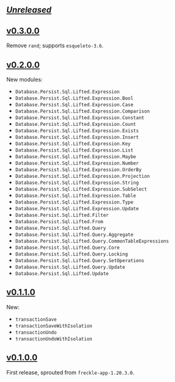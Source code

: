 ## [_Unreleased_](https://github.com/freckle/persistent-sql-lifted/compare/persistent-sql-lifted-v0.3.0.0...main)

## [v0.3.0.0](https://github.com/freckle/persistent-sql-lifted/compare/persistent-sql-lifted-v0.2.0.0...persistent-sql-lifted-v0.3.0.0)

Remove `rand`; supports `esqueleto-3.6`.

## [v0.2.0.0](https://github.com/freckle/persistent-sql-lifted/compare/persistent-sql-lifted-v0.1.1.0...persistent-sql-lifted-v0.2.0.0)

New modules:

- `Database.Persist.Sql.Lifted.Expression`
- `Database.Persist.Sql.Lifted.Expression.Bool`
- `Database.Persist.Sql.Lifted.Expression.Case`
- `Database.Persist.Sql.Lifted.Expression.Comparison`
- `Database.Persist.Sql.Lifted.Expression.Constant`
- `Database.Persist.Sql.Lifted.Expression.Count`
- `Database.Persist.Sql.Lifted.Expression.Exists`
- `Database.Persist.Sql.Lifted.Expression.Insert`
- `Database.Persist.Sql.Lifted.Expression.Key`
- `Database.Persist.Sql.Lifted.Expression.List`
- `Database.Persist.Sql.Lifted.Expression.Maybe`
- `Database.Persist.Sql.Lifted.Expression.Number`
- `Database.Persist.Sql.Lifted.Expression.OrderBy`
- `Database.Persist.Sql.Lifted.Expression.Projection`
- `Database.Persist.Sql.Lifted.Expression.String`
- `Database.Persist.Sql.Lifted.Expression.SubSelect`
- `Database.Persist.Sql.Lifted.Expression.Table`
- `Database.Persist.Sql.Lifted.Expression.Type`
- `Database.Persist.Sql.Lifted.Expression.Update`
- `Database.Persist.Sql.Lifted.Filter`
- `Database.Persist.Sql.Lifted.From`
- `Database.Persist.Sql.Lifted.Query`
- `Database.Persist.Sql.Lifted.Query.Aggregate`
- `Database.Persist.Sql.Lifted.Query.CommonTableExpressions`
- `Database.Persist.Sql.Lifted.Query.Core`
- `Database.Persist.Sql.Lifted.Query.Locking`
- `Database.Persist.Sql.Lifted.Query.SetOperations`
- `Database.Persist.Sql.Lifted.Query.Update`
- `Database.Persist.Sql.Lifted.Update`

## [v0.1.1.0](https://github.com/freckle/persistent-sql-lifted/compare/persistent-sql-lifted-v0.1.0.0...persistent-sql-lifted-v0.1.1.0)

New:

- `transactionSave`
- `transactionSaveWithIsolation`
- `transactionUndo`
- `transactionUndoWithIsolation`

## [v0.1.0.0](https://github.com/freckle/persistent-sql-lifted/tree/persistent-sql-lifted-v0.1.0.0/persistent-sql-lifted)

First release, sprouted from `freckle-app-1.20.3.0`.
